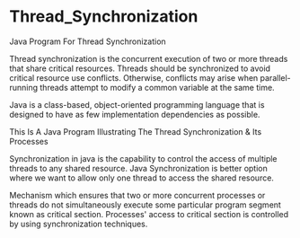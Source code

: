 # Thread_Synchronization
Java Program For Thread Synchronization

Thread synchronization is the concurrent execution of two or more threads that share critical resources. Threads should be synchronized to avoid critical resource use conflicts. Otherwise, conflicts may arise when parallel-running threads attempt to modify a common variable at the same time.

Java is a class-based, object-oriented programming language that is designed to have as few implementation dependencies as possible.

This Is A Java Program Illustrating The Thread Synchronization & Its Processes

Synchronization in java is the capability to control the access of multiple threads to any shared resource. Java Synchronization is better option where we want to allow only one thread to access the shared resource.

Mechanism which ensures that two or more concurrent processes or threads do not simultaneously execute some particular program segment known as critical section. Processes' access to critical section is controlled by using synchronization techniques.
